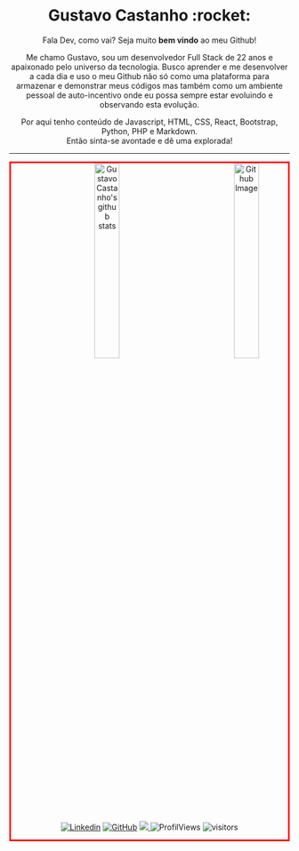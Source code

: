<!--
**duartecgustavo/duartecgustavo** is a ✨ _special_ ✨ repository because its `README.md` (this file) appears on your GitHub profile.

Here are some ideas to get you started:

- 🔭 I’m currently working on ...
- 🌱 I’m currently learning ...
- 👯 I’m looking to collaborate on ...
- 🤔 I’m looking for help with ...
- 💬 Ask me about ...
- 📫 How to reach me: ...
- 😄 Pronouns: ...
- ⚡ Fun fact: ...
-->

<h1 align="center"> Gustavo Castanho :rocket: </h1>

<p align="center">
  Fala Dev, como vai? Seja muito <b>bem vindo</b> ao meu Github!
<p/>

<p align="center">
Me chamo Gustavo, sou um desenvolvedor Full Stack de 22 anos e apaixonado pelo universo da tecnologia. 
Busco aprender e me desenvolver a cada dia e uso o meu Github não só como uma plataforma para armazenar e demonstrar meus códigos mas também como um ambiente pessoal de auto-incentivo onde eu possa sempre estar evoluindo e observando esta evolução.
<p/>

<p align="center">
Por aqui tenho conteúdo de Javascript, HTML, CSS, React, Bootstrap, Python, PHP e Markdown.<br>
Então sinta-se avontade e dê uma explorada!
<p/>

---

<div style="diplay:flex; border: 3px solid red" align="center">
 <img width="30%" align="right" alt="Github Image" src="https://media.giphy.com/media/fwbZnTftCXVocKzfxR/giphy.gif"/>
<!--   <div width="30%">
<img alt="Gustavo Castanho's github stats" src="https://github-readme-stats.vercel.app/api?username=duartecgustavo&show_icons=true&theme=tokyonight" />
<div/> -->

<img width="30%" align="top" alt="GustavoCastanho's github stats" src="https://github-readme-stats.vercel.app/api/top-langs/?username=duartecgustavo&count_private=true&theme=dracula">
  
<div/>

<!--<img alt="Gustavo Castanho's github stats" style="text-align: center;" width="100%" height="250px" src="https://github-readme-stats.vercel.app/api/top-langs/?username=duartecgustavo&layout=compact" />-->

[![Linkedin](https://img.shields.io/badge/-LinkedIn-0e76a8?style=flat-square&logo=Linkedin&logoColor=white&link=https://www.linkedin.com/in/gustavo-castanho-duarte-578127160/)](https://www.linkedin.com/in/gustavo-castanho-duarte-578127160/)
[![GitHub](https://img.shields.io/badge/-GitHub-181717?style=flat&logo=github&link=https://github.com/duartecgustavo)](https://github.com/duartecgustavo)
<a href="mailto:duartecgustavo@outlook.com" target="_blank">
  <img src="https://img.shields.io/badge/-Outlook-8752CC?style=flat&logo=Outlook&logoColor=white">
</a>
<img alt="ProfilViews" src="https://views.whatilearened.today/views/github/duartecgustavo/duartecgustavo.svg" />
<img alt="visitors" src="https://visitor-badge.glitch.me/badge?page_id=duartecgustavo.duartecgustavo" />
